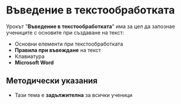 # Въведение в текстообработката

Урокът "**Въведение в текстообработката**" има за цел да запознае учениците с основите при създаване на текст:
 - Основни елементи при текстообработката
 - **Правила при въвеждане** на текст
 - Клавиатура
 - **Microsoft Word**

## Методически указания
  - Тази тема е **задължителна** за всички ученици

